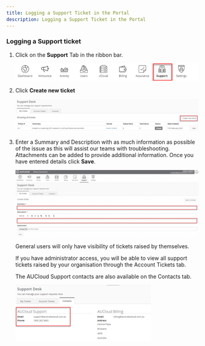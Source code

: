 ```yaml
---
title: Logging a Support Ticket in the Portal
description: Logging a Support Ticket in the Portal
---
```


### Logging a Support ticket

1. Click on the **Support** Tab in the ribbon bar.

    ![Support](./assets/nav_support.png)

1. Click **Create new ticket**

    ![Create New](./assets/create_new_ticket.png)

1. Enter a Summary and Description with as much information as possible of the issue as this will assist our teams with troubleshooting. Attachments can be added to provide additional information. Once you have entered details click **Save**.

    ![Summary Description](./assets/summary_description.png)

    General users will only have visibility of tickets raised by themselves.

    If you have administrator access, you will be able to view all support tickets raised by your organisation through the Account Tickets tab.

    The AUCloud Support contacts are also available on the Contacts tab.

    ![Contacts](./assets/contacts_tab.png)